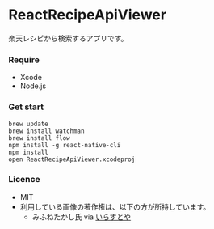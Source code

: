 ReactRecipeApiViewer
====================

楽天レシピから検索するアプリです。

### Require

- Xcode
- Node.js

### Get start

```shell
brew update
brew install watchman
brew install flow
npm install -g react-native-cli
npm install
open ReactRecipeApiViewer.xcodeproj
```

### Licence
- MIT
- 利用している画像の著作権は、以下の方が所持しています。
  - みふねたかし氏 via [いらすとや](http://www.irasutoya.com/p/terms.html)
